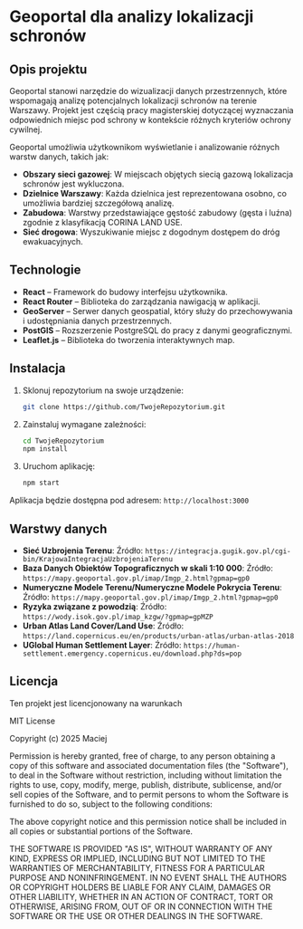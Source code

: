 # Geoportal dla analizy lokalizacji schronów

## Opis projektu

Geoportal stanowi narzędzie do wizualizacji danych przestrzennych, które wspomagają analizę potencjalnych lokalizacji schronów na terenie Warszawy. Projekt jest częścią pracy magisterskiej dotyczącej wyznaczania odpowiednich miejsc pod schrony w kontekście różnych kryteriów ochrony cywilnej.

Geoportal umożliwia użytkownikom wyświetlanie i analizowanie różnych warstw danych, takich jak:

- **Obszary sieci gazowej**: W miejscach objętych siecią gazową lokalizacja schronów jest wykluczona.
- **Dzielnice Warszawy**: Każda dzielnica jest reprezentowana osobno, co umożliwia bardziej szczegółową analizę.
- **Zabudowa**: Warstwy przedstawiające gęstość zabudowy (gęsta i luźna) zgodnie z klasyfikacją CORINA LAND USE.
- **Sieć drogowa**: Wyszukiwanie miejsc z dogodnym dostępem do dróg ewakuacyjnych.

## Technologie

- **React** – Framework do budowy interfejsu użytkownika.
- **React Router** – Biblioteka do zarządzania nawigacją w aplikacji.
- **GeoServer** – Serwer danych geospatial, który służy do przechowywania i udostępniania danych przestrzennych.
- **PostGIS** – Rozszerzenie PostgreSQL do pracy z danymi geograficznymi.
- **Leaflet.js** – Biblioteka do tworzenia interaktywnych map.

## Instalacja

1. Sklonuj repozytorium na swoje urządzenie:

   ```bash
   git clone https://github.com/TwojeRepozytorium.git
   ```

2. Zainstaluj wymagane zależności:

   ```bash
   cd TwojeRepozytorium
   npm install
   ```

3. Uruchom aplikację:
   ```bash
   npm start
   ```

Aplikacja będzie dostępna pod adresem: `http://localhost:3000`

## Warstwy danych

- **Sieć Uzbrojenia Terenu**: Źródło: `https://integracja.gugik.gov.pl/cgi-bin/KrajowaIntegracjaUzbrojeniaTerenu`
- **Baza Danych Obiektów Topograficznych w skali 1:10 000**: Źródło: `https://mapy.geoportal.gov.pl/imap/Imgp_2.html?gpmap=gp0`
- **Numeryczne Modele Terenu/Numeryczne Modele Pokrycia Terenu**: Źródło: `https://mapy.geoportal.gov.pl/imap/Imgp_2.html?gpmap=gp0`
- **Ryzyka związane z powodzią**: Źródło: `https://wody.isok.gov.pl/imap_kzgw/?gpmap=gpMZP`
- **Urban Atlas Land Cover/Land Use**: Źródło: `https://land.copernicus.eu/en/products/urban-atlas/urban-atlas-2018`
- **UGlobal Human Settlement Layer**: Źródło: `https://human-settlement.emergency.copernicus.eu/download.php?ds=pop`

## Licencja

Ten projekt jest licencjonowany na warunkach

MIT License

Copyright (c) 2025 Maciej

Permission is hereby granted, free of charge, to any person obtaining a copy
of this software and associated documentation files (the "Software"), to deal
in the Software without restriction, including without limitation the rights
to use, copy, modify, merge, publish, distribute, sublicense, and/or sell
copies of the Software, and to permit persons to whom the Software is
furnished to do so, subject to the following conditions:

The above copyright notice and this permission notice shall be included in all
copies or substantial portions of the Software.

THE SOFTWARE IS PROVIDED "AS IS", WITHOUT WARRANTY OF ANY KIND, EXPRESS OR
IMPLIED, INCLUDING BUT NOT LIMITED TO THE WARRANTIES OF MERCHANTABILITY,
FITNESS FOR A PARTICULAR PURPOSE AND NONINFRINGEMENT. IN NO EVENT SHALL THE
AUTHORS OR COPYRIGHT HOLDERS BE LIABLE FOR ANY CLAIM, DAMAGES OR OTHER
LIABILITY, WHETHER IN AN ACTION OF CONTRACT, TORT OR OTHERWISE, ARISING FROM,
OUT OF OR IN CONNECTION WITH THE SOFTWARE OR THE USE OR OTHER DEALINGS IN THE
SOFTWARE.

